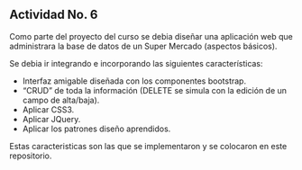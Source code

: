 
## Actividad No. 6

Como parte del proyecto del curso se debia diseñar una aplicación web que administrara la base de datos de un Super Mercado (aspectos básicos).

Se debia ir integrando e incorporando las siguientes características:

* Interfaz amigable diseñada con los componentes bootstrap.
* “CRUD” de toda la información (DELETE se simula con la edición de un campo de alta/baja).
* Aplicar CSS3.
* Aplicar JQuery.
* Aplicar los patrones diseño aprendidos.

Estas caracteristicas son las que se implementaron y se colocaron en este repositorio.
